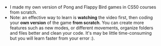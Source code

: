 - I made my own version of Pong and Flappy Bird games in CS50 courses from scratch.
- Note: an effective way to learn is **watching** the video first, then coding your **own version** of the game **from scratch**. You can create more features such as new modes, or different movements, organize folders and files better and clean your code. It's may be little time-consuming but you will learn faster from your error :).